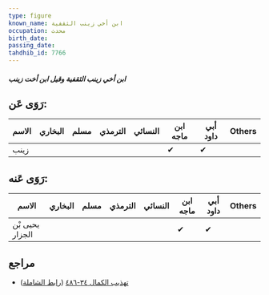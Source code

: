 ```yaml
---
type: figure
known_name: ابن أخي زينب الثقفية
occupation: محدث
birth_date:
passing_date:
tahdhib_id: 7766
---
```

##### ابن أخي زينب الثقفية وقيل ابن أخت زينب

## رَوَى عَن:
| الاسم | البخاري | مسلم | الترمذي | النسائي | ابن ماجه | أبي داود | Others |
| ----- | ------- | ---- | ------- | ------- | -------- | -------- | ------ |
| زينب  |         |      |         |         | ✔        | ✔        |        |
## رَوَى عَنه:
| الاسم           | البخاري | مسلم | الترمذي | النسائي | ابن ماجه | أبي داود | Others |
| --------------- | ------- | ---- | ------- | ------- | -------- | -------- | ------ |
| يحيى بْن الجزار |         |      |         |         | ✔        | ✔        |        |
## مراجع
- [تهذيب الكمال ٣٤-٤٨٦](obsidian://open?vault=Tahdhib-al-Kamal&file=Figures/٧٧٦٦-ابن%20أخي%20زينب%20الثقفية%20وقيل%20ابن%20أخت%20زينب) ([رابط الشاملة](https://shamela.ws/book/3722/18603))